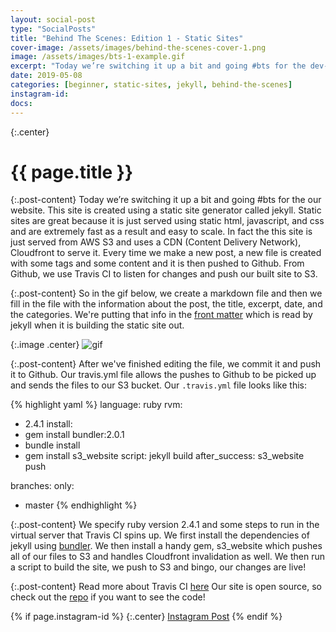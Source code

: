 ```yaml
---
layout: social-post
type: "SocialPosts"
title: "Behind The Scenes: Edition 1 - Static Sites"
cover-image: /assets/images/behind-the-scenes-cover-1.png
image: /assets/images/bts-1-example.gif
excerpt: "Today we’re switching it up a bit and going #bts for the dev-diaries.com website."
date: 2019-05-08
categories: [beginner, static-sites, jekyll, behind-the-scenes]
instagram-id: 
docs: 
---
```

{:.center}
# {{ page.title }}

{:.post-content}
Today we’re switching it up a bit and going #bts for the our website.
This site is created using a static site generator called jekyll. 
Static sites are great because it is just served using static html, javascript, 
and css and are extremely fast as a result and easy to scale. In fact the 
this site is just served from AWS S3 and uses a CDN (Content Delivery Network), 
Cloudfront to serve it. Every time we make a new post, a new file is created 
with some tags and some content and it is then pushed to Github. From Github, 
we use Travis CI to listen for changes and push our built site to S3.

{:.post-content}
So in the gif below, we create a markdown file and then we fill in the file with 
the information about the post, the title, excerpt, date, and the categories.
We're putting that info in the <a href="https://jekyllrb.com/docs/front-matter/" target="_blank">front matter</a>
which is read by jekyll when it is building the static site out.

{:.image .center}
![gif]({{page.image}})

{:.post-content}
After we've finished editing the file, we commit it and push it to Github. Our travis.yml
file allows the pushes to Github to be picked up and sends the files to our S3 bucket.
Our `.travis.yml` file looks like this:

{% highlight yaml %}
language: ruby
rvm:
  - 2.4.1
install: 
  - gem install bundler:2.0.1
  - bundle install 
  - gem install s3_website
script: jekyll build
after_success: s3_website push

branches:
  only:
  - master
{% endhighlight %}

{:.post-content}
We specify ruby version 2.4.1 and some steps to run in the virtual server that Travis
CI spins up. We first install the dependencies of jekyll using <a href="https://bundler.io/" target="_blank">bundler</a>.
We then install a handy gem, s3_website which pushes all of our files to S3 and handles
Cloudfront invalidation as well. We then run a script to build the site, we push to S3 and bingo, our changes are live!

{:.post-content}
Read more about Travis CI <a href="https://docs.travis-ci.com/" target="_blank">here</a>
Our site is open source, so check out the <a href="http://github.com/dev-diaries/web" target="_blank">repo</a>
if you want to see the code!

{% if page.instagram-id %}
{:.center}
<a class="insta-link" href="https://www.instagram.com/p/{{page.instagram-id}}" target="_blank">Instagram Post</a>
{% endif %}
